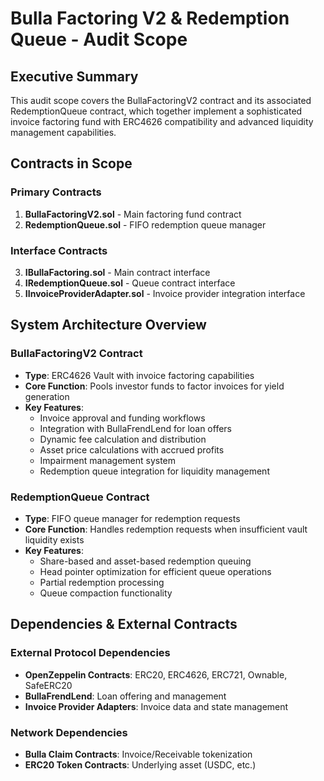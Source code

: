 # Bulla Factoring V2 & Redemption Queue - Audit Scope

## Executive Summary

This audit scope covers the BullaFactoringV2 contract and its associated RedemptionQueue contract, which together implement a sophisticated invoice factoring fund with ERC4626 compatibility and advanced liquidity management capabilities.

## Contracts in Scope

### Primary Contracts

1. **BullaFactoringV2.sol** - Main factoring fund contract
2. **RedemptionQueue.sol** - FIFO redemption queue manager

### Interface Contracts

3. **IBullaFactoring.sol** - Main contract interface
4. **IRedemptionQueue.sol** - Queue contract interface
5. **IInvoiceProviderAdapter.sol** - Invoice provider integration interface

## System Architecture Overview

### BullaFactoringV2 Contract

-   **Type**: ERC4626 Vault with invoice factoring capabilities
-   **Core Function**: Pools investor funds to factor invoices for yield generation
-   **Key Features**:
    -   Invoice approval and funding workflows
    -   Integration with BullaFrendLend for loan offers
    -   Dynamic fee calculation and distribution
    -   Asset price calculations with accrued profits
    -   Impairment management system
    -   Redemption queue integration for liquidity management

### RedemptionQueue Contract

-   **Type**: FIFO queue manager for redemption requests
-   **Core Function**: Handles redemption requests when insufficient vault liquidity exists
-   **Key Features**:
    -   Share-based and asset-based redemption queuing
    -   Head pointer optimization for efficient queue operations
    -   Partial redemption processing
    -   Queue compaction functionality

## Dependencies & External Contracts

### External Protocol Dependencies

-   **OpenZeppelin Contracts**: ERC20, ERC4626, ERC721, Ownable, SafeERC20
-   **BullaFrendLend**: Loan offering and management
-   **Invoice Provider Adapters**: Invoice data and state management

### Network Dependencies

-   **Bulla Claim Contracts**: Invoice/Receivable tokenization
-   **ERC20 Token Contracts**: Underlying asset (USDC, etc.)
